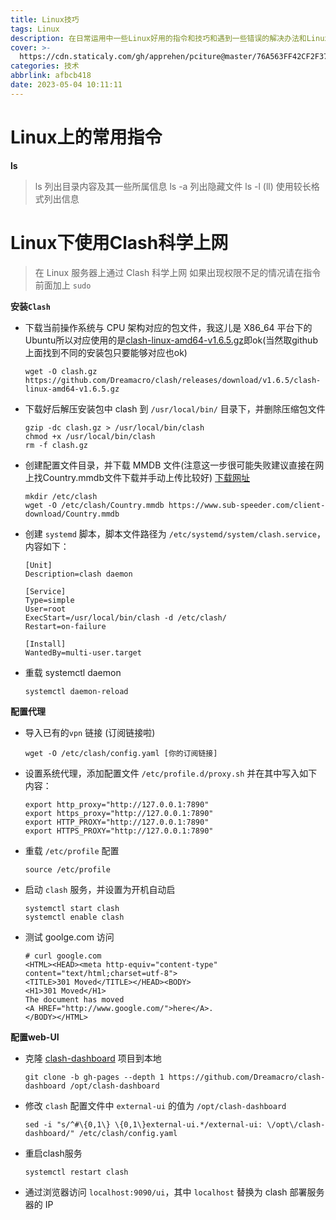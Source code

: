 ```yaml
---
title: Linux技巧
tags: Linux
description: 在日常运用中一些Linux好用的指令和技巧和遇到一些错误的解决办法和Linux服务器上怎么挂代理
cover: >-
  https://cdn.staticaly.com/gh/apprehen/pciture@master/76A563FF42CF2F3735174A1CA66107AD.6iplu6wony40.webp
categories: 技术
abbrlink: afbcb418
date: 2023-05-04 10:11:11
---
```


# Linux上的常用指令

**ls**

> ls 列出目录内容及其一些所属信息
> ls -a 列出隐藏文件
> ls -l (ll) 使用较长格式列出信息

# Linux下使用Clash科学上网

> 在 Linux 服务器上通过 Clash 科学上网
> 如果出现权限不足的情况请在指令前面加上 `sudo` 

**安装`Clash`**

- 下载当前操作系统与 CPU 架构对应的包文件，我这儿是 X86_64 平台下的Ubuntu所以对应使用的是[clash-linux-amd64-v1.6.5.gz](https://github.com/Dreamacro/clash/releases/download/v1.6.5/clash-linux-amd64-v1.6.5.gz)即ok(当然取github上面找到不同的安装包只要能够对应也ok)

  ```shell
  wget -O clash.gz https://github.com/Dreamacro/clash/releases/download/v1.6.5/clash-linux-amd64-v1.6.5.gz
  ```

- 下载好后解压安装包中 clash 到 `/usr/local/bin/` 目录下，并删除压缩包文件

  ```shell
  gzip -dc clash.gz > /usr/local/bin/clash
  chmod +x /usr/local/bin/clash
  rm -f clash.gz
  ```

- 创建配置文件目录，并下载 MMDB 文件(注意这一步很可能失败建议直接在网上找Country.mmdb文件下载并手动上传比较好) [下载网址](https://github.com/Dreamacro/maxmind-geoip/releases)

  ```shell
  mkdir /etc/clash
  wget -O /etc/clash/Country.mmdb https://www.sub-speeder.com/client-download/Country.mmdb
  ```

- 创建 `systemd` 脚本，脚本文件路径为 `/etc/systemd/system/clash.service`，内容如下：

  ```shell
  [Unit]
  Description=clash daemon
  
  [Service]
  Type=simple
  User=root
  ExecStart=/usr/local/bin/clash -d /etc/clash/
  Restart=on-failure
  
  [Install]
  WantedBy=multi-user.target
  ```

- 重载 systemctl daemon

  ```shell
  systemctl daemon-reload
  ```

**配置代理**

- 导入已有的`vpn` 链接 (订阅链接啦) 

  ```shell
  wget -O /etc/clash/config.yaml [你的订阅链接]
  ```

- 设置系统代理，添加配置文件 `/etc/profile.d/proxy.sh` 并在其中写入如下内容：

  ```shell
  export http_proxy="http://127.0.0.1:7890"
  export https_proxy="http://127.0.0.1:7890"
  export HTTP_PROXY="http://127.0.0.1:7890"
  export HTTPS_PROXY="http://127.0.0.1:7890"
  ```

- 重载 `/etc/profile` 配置

  ```shell
  source /etc/profile
  ```

- 启动 `clash` 服务，并设置为开机自动启

  ```shell
  systemctl start clash
  systemctl enable clash
  ```

- 测试 goolge.com 访问

  ```shell
  # curl google.com
  <HTML><HEAD><meta http-equiv="content-type" content="text/html;charset=utf-8">
  <TITLE>301 Moved</TITLE></HEAD><BODY>
  <H1>301 Moved</H1>
  The document has moved
  <A HREF="http://www.google.com/">here</A>.
  </BODY></HTML>
  ```

**配置web-UI**

- 克隆 [clash-dashboard](https://github.com/Dreamacro/clash-dashboard) 项目到本地

  ```shell
  git clone -b gh-pages --depth 1 https://github.com/Dreamacro/clash-dashboard /opt/clash-dashboard
  ```

- 修改 `clash` 配置文件中 `external-ui` 的值为 `/opt/clash-dashboard`

  ```shell
  sed -i "s/^#\{0,1\} \{0,1\}external-ui.*/external-ui: \/opt\/clash-dashboard/" /etc/clash/config.yaml
  ```

- 重启clash服务

  ```shell
  systemctl restart clash
  ```

- 通过浏览器访问 `localhost:9090/ui`，其中 `localhost` 替换为 clash 部署服务器的 IP

